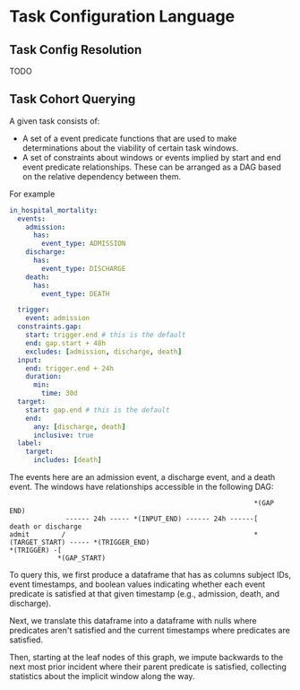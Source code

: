 # Task Configuration Language

## Task Config Resolution

TODO

## Task Cohort Querying

A given task consists of:

- A set of a event predicate functions that are used to make determinations about the viability of certain
  task windows.
- A set of constraints about windows or events implied by start and end event predicate relationships. These
  can be arranged as a DAG based on the relative dependency between them.

For example

```yaml
in_hospital_mortality:
  events:
    admission:
      has:
        event_type: ADMISSION
    discharge:
      has:
        event_type: DISCHARGE
    death:
      has:
        event_type: DEATH

  trigger:
    event: admission
  constraints.gap:
    start: trigger.end # this is the default
    end: gap.start + 48h
    excludes: [admission, discharge, death]
  input:
    end: trigger.end + 24h
    duration:
      min:
        time: 30d
  target:
    start: gap.end # this is the default
    end:
      any: [discharge, death]
      inclusive: true
  label:
    target:
      includes: [death]
```

The events here are an admission event, a discharge event, and a death event. The windows have relationships
accessible in the following DAG:

```
                                                             *(GAP END)
              ------ 24h ----- *(INPUT_END) ------ 24h ------[                     death or discharge
admit        /                                               *(TARGET_START) ----- *(TRIGGER_END)
*(TRIGGER) -[
            *(GAP_START)
```

To query this, we first produce a dataframe that has as columns subject IDs, event timestamps, and boolean
values indicating whether each event predicate is satisfied at that given timestamp (e.g., admission, death,
and discharge).

Next, we translate this dataframe into a dataframe with nulls where predicates aren't satisfied and the
current timestamps where predicates are satisfied.

Then, starting at the leaf nodes of this graph, we impute backwards to the next most prior incident where
their parent predicate is satisfied, collecting statistics about the implicit window along the way.
